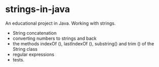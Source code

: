 # strings-in-java

An educational project in Java. Working with strings.
- String concatenation
- converting numbers to strings and back
- the methods indexOf (), lastIndexOf (), substring() and trim () of the String class
- regular expressions
- tests.
